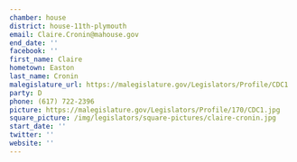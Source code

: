 ```yaml
---
chamber: house
district: house-11th-plymouth
email: Claire.Cronin@mahouse.gov
end_date: ''
facebook: ''
first_name: Claire
hometown: Easton
last_name: Cronin
malegislature_url: https://malegislature.gov/Legislators/Profile/CDC1
party: D
phone: (617) 722-2396
picture: https://malegislature.gov/Legislators/Profile/170/CDC1.jpg
square_picture: /img/legislators/square-pictures/claire-cronin.jpg
start_date: ''
twitter: ''
website: ''
---
```

